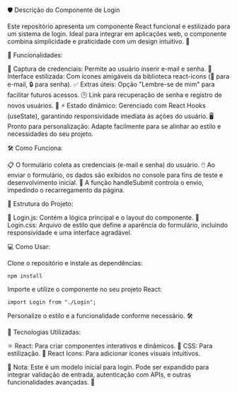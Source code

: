 🛡️ Descrição do Componente de Login

Este repositório apresenta um componente React funcional e estilizado para um sistema de login. Ideal para integrar em aplicações web, o componente combina simplicidade e praticidade com um design intuitivo. 🚀

🌟 Funcionalidades:

🔑 Captura de credenciais: Permite ao usuário inserir e-mail e senha.
🎨 Interface estilizada: Com ícones amigáveis da biblioteca react-icons (👤 para e-mail, 🔒 para senha).
✅ Extras úteis:
Opção "Lembre-se de mim" para facilitar futuros acessos. 🕒
Link para recuperação de senha e registro de novos usuários. 🔗
⚡ Estado dinâmico: Gerenciado com React Hooks (useState), garantindo responsividade imediata às ações do usuário.
🖥️ Pronto para personalização: Adapte facilmente para se alinhar ao estilo e necessidades do seu projeto.

🛠️ Como Funciona:

📋 O formulário coleta as credenciais (e-mail e senha) do usuário.
🖱️ Ao enviar o formulário, os dados são exibidos no console para fins de teste e desenvolvimento inicial.
🔄 A função handleSubmit controla o envio, impedindo o recarregamento da página.

📁 Estrutura do Projeto:

📄 Login.js: Contém a lógica principal e o layout do componente.
🎨 Login.css: Arquivo de estilo que define a aparência do formulário, incluindo responsividade e uma interface agradável.

💻 Como Usar:

Clone o repositório e instale as dependências:

    npm install

Importe e utilize o componente no seu projeto React:

    import Login from "./Login";

Personalize o estilo e a funcionalidade conforme necessário. 🛠️

🚧 Tecnologias Utilizadas:

⚛️ React: Para criar componentes interativos e dinâmicos.
🎨 CSS: Para estilização.
🎉 React Icons: Para adicionar ícones visuais intuitivos.

🔐 Nota: Este é um modelo inicial para login. Pode ser expandido para integrar validação de entrada, autenticação com APIs, e outras funcionalidades avançadas. 🎯
